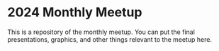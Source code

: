 # 2024 Monthly Meetup
This is a repository of the monthly meetup. You can put the final presentations, graphics, and other things relevant to the meetup here.




